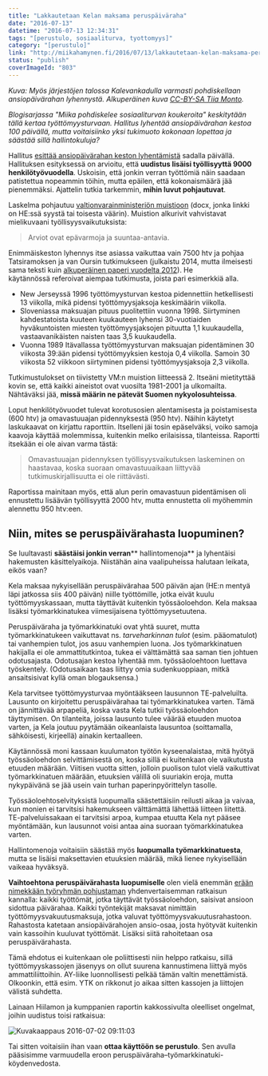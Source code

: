 ```yaml
---
title: "Lakkautetaan Kelan maksama peruspäiväraha"
date: "2016-07-13"
datetime: "2016-07-13 12:34:31"
tags: "[perustulo, sosiaaliturva, tyottomyys]"
category: "[perustulo]"
link: "http://miikahamynen.fi/2016/07/13/lakkautetaan-kelan-maksama-peruspaivaraha/"
status: "publish"
coverImageId: "803"
---
```


_Kuva: Myös järjestöjen talossa Kalevankadulla varmasti pohdiskellaan ansiopäivärahan lyhennystä. Alkuperäinen kuva [CC-BY-SA Tiia Monto](https://commons.wikimedia.org/wiki/File:Jyväskylä_-_Kalevankatu_4.jpg)._

_Blogisarjassa "Miika pohdiskelee sosiaaliturvan koukeroita" keskitytään tällä kertaa työttömyysturvaan. Hallitus lyhentää ansiopäivärahan kestoa 100 päivällä, mutta voitaisiinko yksi tukimuoto kokonaan lopettaa ja säästää sillä hallintokuluja?_

Hallitus [esittää ansiopäivärahan keston lyhentämistä](https://www.eduskunta.fi/FI/vaski/KasittelytiedotValtiopaivaasia/Sivut/HE_113+2016.aspx) sadalla päivällä. Hallituksen esityksessä on arvioitu, että **uudistus lisäisi työllisyyttä 9000 henkilötyövuodella**. Uskoisin, että jonkin verran työttömiä näin saadaan patistettua nopeammin töihin, mutta epäilen, että kokonaismäärä jää pienemmäksi. Ajattelin tutkia tarkemmin, **mihin luvut pohjautuvat**.

Laskelma pohjautuu [valtionvarainministeriön muistioon](http://vm.fi/dms-portlet/document/0/394438) (docx, jonka linkki on HE:ssä syystä tai toisesta väärin). Muistion alkurivit vahvistavat mielikuvaani työllisyysvaikutuksista:

> Arviot ovat epävarmoja ja suuntaa-antavia.

Enimmäiskeston lyhennys itse asiassa vaikuttaa vain 7500 htv ja pohjaa Tatsiramoksen ja van Oursin tutkimukseen (julkaistu 2014, mutta ilmeisesti sama teksti kuin [alkuperäinen paperi vuodelta 2012](http://ftp.iza.org/dp6950.pdf)). He käytännössä referoivat aiempaa tutkimusta, joista pari esimerkkiä alla.

- New Jerseyssä 1996 työttömyysturvan kestoa pidennettiin hetkellisesti 13 viikolla, mikä pidensi työttömyysjaksoja keskimäärin viikolla.
- Sloveniassa maksuajan pituus puolitettiin vuonna 1998. Siirtyminen kahdestatoista kuuteen kuukauteen lyhensi 30-vuotiaiden hyväkuntoisten miesten työttömyysjaksojen pituutta 1,1 kuukaudella, vastaavanikäisten naisten taas 3,5 kuukaudella.
- Vuonna 1989 Itävallassa työttömyysturvan maksuajan pidentäminen 30 viikosta 39:ään pidensi työttömyyksien kestoja 0,4 viikolla. Samoin 30 viikosta 52 viikkoon siirtyminen pidensi työttömyysjaksoja 2,3 viikolla.

Tutkimustulokset on tiivistetty VM:n muistion liitteessä 2. Itseäni mietityttää kovin se, että kaikki aineistot ovat vuosilta 1981-2001 ja ulkomailta. Nähtäväksi jää, **missä määrin ne pätevät Suomen nykyolosuhteissa**.

Loput henkilötyövuodet tulevat korotusosien alentamisesta ja poistamisesta (600 htv) ja omavastuuajan pidennyksestä (950 htv). Näihin käytetyt laskukaavat on kirjattu raporttiin. Itselleni jäi tosin epäselväksi, voiko samoja kaavoja käyttää molemmissa, kuitenkin melko erilaisissa, tilanteissa. Raportti itsekään ei ole aivan varma tästä:

> Omavastuuajan pidennyksen työllisyysvaikutuksen laskeminen on haastavaa, koska suoraan omavastuuaikaan liittyvää tutkimuskirjallisuutta ei ole riittävästi.

Raportissa mainitaan myös, että alun perin omavastuun pidentämisen oli ennustettu lisäävän työllisyyttä 2000 htv, mutta ennustetta oli myöhemmin alennettu 950 htv:een.

## Niin, mites se peruspäivärahasta luopuminen?

Se luultavasti **säästäisi jonkin verran**** hallintomenoja** ja lyhentäisi hakemusten käsittelyaikoja. Niistähän aina vaalipuheissa halutaan leikata, eikös vaan?

Kela maksaa nykyisellään peruspäivärahaa 500 päivän ajan (HE:n mentyä läpi jatkossa siis 400 päivän) niille työttömille, jotka eivät kuulu työttömyyskassaan, mutta täyttävät kuitenkin työssäoloehdon. Kela maksaa lisäksi työmarkkinatukea viimesijaisena työttömyysetuutena.

Peruspäiväraha ja työmarkkinatuki ovat yhtä suuret, mutta työmarkkinatukeen vaikuttavat ns. _tarveharkinnan tulot_ (esim. pääomatulot) tai vanhempien tulot, jos asuu vanhempien luona. Jos työmarkkinatuen hakijalla ei ole ammattitutkintoa, tukea ei välttämättä saa saman tien johtuen odotusajasta. Odotusajan kestoa lyhentää mm. työssäoloehtoon luettava työskentely. (Odotusaikaan taas liittyy omia sudenkuoppiaan, mitkä ansaitsisivat kyllä oman blogauksensa.)

Kela tarvitsee työttömyysturvaa myöntääkseen lausunnon TE-palveluilta. Lausunto on kirjoitettu peruspäivärahaa tai työmarkkinatukea varten. Tämä on jännittävää arpapeliä, koska vasta Kela tutkii työssäoloehdon täyttymisen. On tilanteita, joissa lausunto tulee väärää etuuden muotoa varten, ja Kela joutuu pyytämään oikeanlaista lausuntoa (soittamalla, sähköisesti, kirjeellä) ainakin kertaalleen.

Käytännössä moni kassaan kuulumaton työtön kyseenalaistaa, mitä hyötyä työssäoloehdon selvittämisestä on, koska sillä ei kuitenkaan ole vaikutusta etuuden määrään. Viitisen vuotta sitten, jolloin puolison tulot vielä vaikuttivat työmarkkinatuen määrään, etuuksien välillä oli suuriakin eroja, mutta nykypäivänä se jää usein vain turhan paperinpyörittelyn tasolle.

Työssäoloehtoselvityksistä luopumalla säästettäisiin reilusti aikaa ja vaivaa, kun monien ei tarvitsisi hakemukseen välttämättä lähettää liitteen liitettä. TE-palveluissakaan ei tarvitsisi arpoa, kumpaa etuutta Kela nyt pääsee myöntämään, kun lausunnot voisi antaa aina suoraan työmarkkinatukea varten.

Hallintomenoja voitaisiin säästää myös **luopumalla työmarkkinatuesta**, mutta se lisäisi maksettavien etuuksien määrää, mikä lienee nykyisellään vaikeaa hyväksyä.

**Vaihtoehtona peruspäivärahasta luopumiselle** olen vielä enemmän [erään nimekkään työryhmän pohjustaman](https://issuu.com/sitrafund/docs/ansioturvareformi?e=0/11084672) yhdenvertaisemman ratkaisun kannalla: kaikki työttömät, jotka täyttävät työssäoloehdon, saisivat ansioon sidottua päivärahaa. Kaikki työntekijät maksavat nimittäin työttömyysvakuutusmaksuja, jotka valuvat työttömyysvakuutusrahastoon. Rahastosta katetaan ansiopäivärahojen ansio-osaa, josta hyötyvät kuitenkin vain kassoihin kuuluvat työttömät. Lisäksi siitä rahoitetaan osa peruspäivärahasta.

Tämä ehdotus ei kuitenkaan ole poliittisesti niin helppo ratkaisu, sillä työttömyyskassojen jäsenyys on ollut suurena kannustimena liittyä myös ammattiliittoihin. AY-liike luonnollisesti pelkää tämän valtin menettämistä. Olkoonkin, että esim. YTK on rikkonut jo aikaa sitten kassojen ja liittojen välistä suhdetta.

Lainaan Hiilamon ja kumppanien raportin kakkossivulta oleelliset ongelmat, joihin uudistus toisi ratkaisua:

![Kuvakaappaus 2016-07-02 09:11:03](http://miikahamynen.fi/wp-content/uploads/2016/07/Kuvakaappaus-2016-07-02-091103.png)

Tai sitten voitaisiin ihan vaan **ottaa käyttöön se perustulo**. Sen avulla pääsisimme varmuudella eroon peruspäiväraha–työmarkkinatuki-köydenvedosta.
